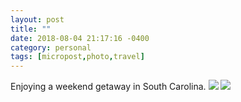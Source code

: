 ```yaml
---
layout: post
title: ""
date: 2018-08-04 21:17:16 -0400
category: personal
tags: [micropost,photo,travel]
---
```


Enjoying a weekend getaway in South Carolina. ![](https://thecave-com.s3.amazonaws.com/Photo-2018-08-04-21-16-cfZoUCWsRU6YQyk71YnA.jpg) ![](https://thecave-com.s3.amazonaws.com/Photo-2018-08-04-21-14-ihhRRIZgrCU3BLAwaSLd.jpg)

